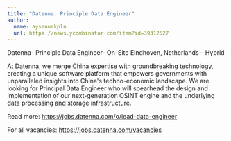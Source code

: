 ```yaml
---
title: "Datenna: Principle Data Engineer"
author:
  name: aysenurkpln
  url: https://news.ycombinator.com/item?id=39312527
---
```

Datenna- Principle Data Engineer- On-Site Eindhoven, Netherlands – Hybrid

At Datenna, we merge China expertise with groundbreaking technology, creating a unique software platform that empowers governments with unparalleled insights into China&#x27;s techno-economic landscape.
We are looking for Principal Data Engineer who will spearhead the design and implementation of our next-generation OSINT engine and the underlying data processing and storage infrastructure.

Read more: <a href="https:&#x2F;&#x2F;jobs.datenna.com&#x2F;o&#x2F;lead-data-engineer" rel="nofollow">https:&#x2F;&#x2F;jobs.datenna.com&#x2F;o&#x2F;lead-data-engineer</a>

For all vacancies: <a href="https:&#x2F;&#x2F;jobs.datenna.com&#x2F;vacancies" rel="nofollow">https:&#x2F;&#x2F;jobs.datenna.com&#x2F;vacancies</a>

